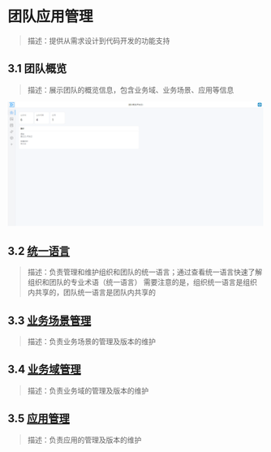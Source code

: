 # 团队应用管理

> 描述：提供从需求设计到代码开发的功能支持

## 3.1 团队概览

> 描述：展示团队的概览信息，包含业务域、业务场景、应用等信息

![](团队应用管理/.团队应用管理_images/8119c502.png)<br/>

## 3.2 [统一语言](团队应用管理/统一语言.md)

> 描述：负责管理和维护组织和团队的统一语言；通过查看统一语言快速了解组织和团队的专业术语（统一语言）
> 需要注意的是，组织统一语言是组织内共享的，团队统一语言是团队内共享的

## 3.3 [业务场景管理](团队应用管理/业务场景管理.md)

> 描述：负责业务场景的管理及版本的维护

## 3.4 [业务域管理](团队应用管理/业务域管理.md)

> 描述：负责业务域的管理及版本的维护

## 3.5 [应用管理](团队应用管理/应用管理.md)

> 描述：负责应用的管理及版本的维护